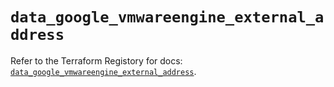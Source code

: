 # `data_google_vmwareengine_external_address`

Refer to the Terraform Registory for docs: [`data_google_vmwareengine_external_address`](https://registry.terraform.io/providers/hashicorp/google-beta/5.21.0/docs/data-sources/google_vmwareengine_external_address).
